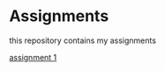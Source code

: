 # Assignments
this repository contains my assignments 

[assignment 1](https://github.com/nielseggermont/Assignments/blob/master/Assignment_week_2.ipynb)
